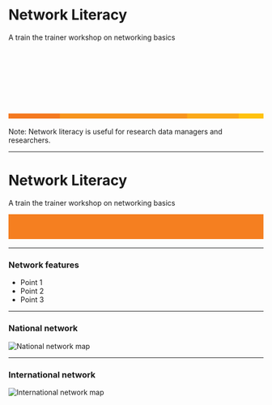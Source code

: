 # Network Literacy

A train the trainer workshop on networking basics
<p>&nbsp;</p>
<p>&nbsp;</p>
<p>&nbsp;</p>
<p>&nbsp;</p>

<img src="AARNet-specific/AARNet_OrangeBeam.png" align="bottom">

Note:
Network literacy is useful for research data managers and researchers. 

---
# Network Literacy

A train the trainer workshop on networking basics

![Single line](AARNet-specific/AARNet_single_line.png)

---

### Network features

- Point 1
- Point 2
- Point 3

---
### National network

![National network map](https://www.aarnet.edu.au/images/uploads/main/AARNet_International_Map_082017.png)

---
### International network

![International network map](https://www.aarnet.edu.au/images/uploads/main/AARNet_International_Map_082017.png)

